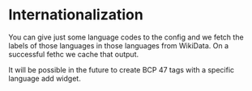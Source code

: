 # Internationalization

You can give just some language codes to the config and we fetch the labels of those languages in those languages from WikiData. On a successful fethc we cache that output.

It will be possible in the future to create BCP 47 tags with a specific language add widget.